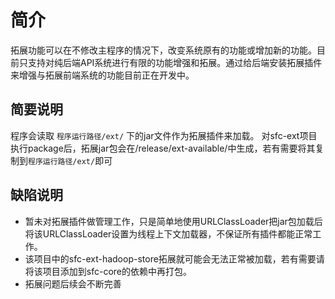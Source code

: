 # 简介
拓展功能可以在不修改主程序的情况下，改变系统原有的功能或增加新的功能。目前只支持对纯后端API系统进行有限的功能增强和拓展。通过给后端安装拓展插件来增强与拓展前端系统的功能目前正在开发中。

## 简要说明
程序会读取 `程序运行路径/ext/` 下的jar文件作为拓展插件来加载。
对sfc-ext项目执行package后，拓展jar包会在/release/ext-available/中生成，若有需要将其复制到`程序运行路径/ext/`即可

## 缺陷说明
- 暂未对拓展插件做管理工作，只是简单地使用URLClassLoader把jar包加载后将该URLClassLoader设置为线程上下文加载器，不保证所有插件都能正常工作。
- 该项目中的sfc-ext-hadoop-store拓展就可能会无法正常被加载，若有需要请将该项目添加到sfc-core的依赖中再打包。
- 拓展问题后续会不断完善
